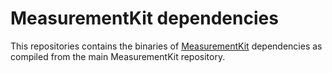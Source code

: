# MeasurementKit dependencies

This repositories contains the binaries of
[MeasurementKit](https://github.com/measurement-kit/measurement-kit)
dependencies as compiled from the main MeasurementKit repository.

